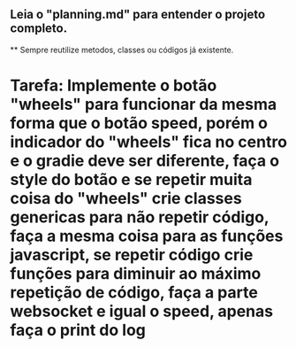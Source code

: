 

## Leia o "planning.md" para entender o projeto completo.

** Sempre reutilize metodos, classes ou códigos já existente.

# Tarefa: Implemente o botão "wheels" para funcionar da mesma forma que o botão speed, porém o indicador do "wheels" fica no centro e o gradie deve ser diferente, faça o style do botão e se repetir muita coisa do "wheels" crie classes genericas para não repetir código, faça a mesma coisa para as funções javascript, se repetir código crie funções para diminuir ao máximo repetição de código, faça a parte websocket e igual o speed, apenas faça o print do log
